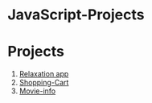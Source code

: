 # JavaScript-Projects

#  Projects
1. [Relaxation app](https://kuzzzzz.github.io/JavaScript-Projects/Relaxation-app/index.html)
1. [Shopping-Cart](https://kuzzzzz.github.io/JavaScript-Projects/Shopping-Cart-app/index.html)
1. [Movie-info](https://kuzzzzz.github.io/JavaScript-Projects/Movie-info/index.html)
